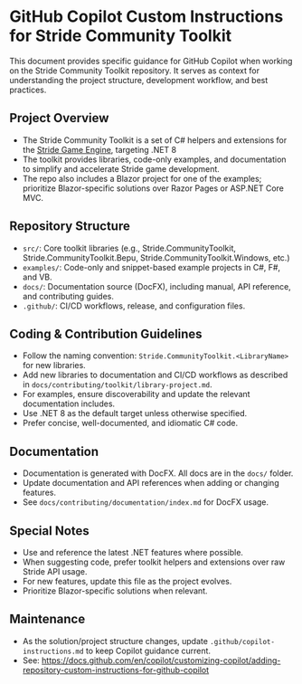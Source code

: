 # GitHub Copilot Custom Instructions for Stride Community Toolkit

This document provides specific guidance for GitHub Copilot when working on the Stride Community Toolkit repository. It serves as context for understanding the project structure, development workflow, and best practices.

## Project Overview
- The Stride Community Toolkit is a set of C# helpers and extensions for the [Stride Game Engine](https://www.stride3d.net/), targeting .NET 8
- The toolkit provides libraries, code-only examples, and documentation to simplify and accelerate Stride game development.
- The repo also includes a Blazor project for one of the examples; prioritize Blazor-specific solutions over Razor Pages or ASP.NET Core MVC.

## Repository Structure
- `src/`: Core toolkit libraries (e.g., Stride.CommunityToolkit, Stride.CommunityToolkit.Bepu, Stride.CommunityToolkit.Windows, etc.)
- `examples/`: Code-only and snippet-based example projects in C#, F#, and VB.
- `docs/`: Documentation source (DocFX), including manual, API reference, and contributing guides.
- `.github/`: CI/CD workflows, release, and configuration files.

## Coding & Contribution Guidelines
- Follow the naming convention: `Stride.CommunityToolkit.<LibraryName>` for new libraries.
- Add new libraries to documentation and CI/CD workflows as described in `docs/contributing/toolkit/library-project.md`.
- For examples, ensure discoverability and update the relevant documentation includes.
- Use .NET 8 as the default target unless otherwise specified.
- Prefer concise, well-documented, and idiomatic C# code.

## Documentation
- Documentation is generated with DocFX. All docs are in the `docs/` folder.
- Update documentation and API references when adding or changing features.
- See `docs/contributing/documentation/index.md` for DocFX usage.

## Special Notes
- Use and reference the latest .NET features where possible.
- When suggesting code, prefer toolkit helpers and extensions over raw Stride API usage.
- For new features, update this file as the project evolves.
- Prioritize Blazor-specific solutions when relevant.

## Maintenance
- As the solution/project structure changes, update `.github/copilot-instructions.md` to keep Copilot guidance current.
- See: https://docs.github.com/en/copilot/customizing-copilot/adding-repository-custom-instructions-for-github-copilot